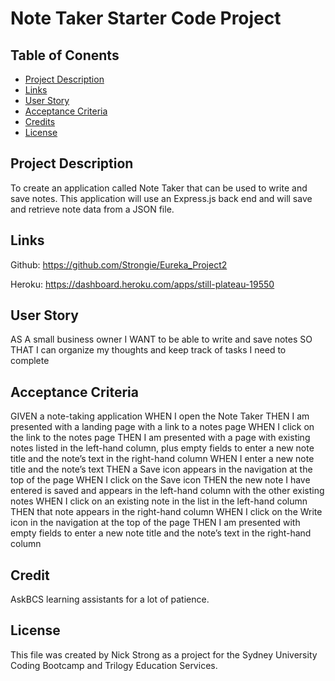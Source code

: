 # Note Taker Starter Code Project

## Table of Conents

- [Project Description](#project-description)
- [Links](#links)
- [User Story](#user-story)
- [Acceptance Criteria](#acceptance-criteria)
- [Credits](#credits)
- [License](#license)



## Project Description

To create an application called Note Taker that can be used to write and save notes. This application will use an Express.js back end and will save and retrieve note data from a JSON file.

## Links

Github: https://github.com/Strongie/Eureka_Project2

Heroku: https://dashboard.heroku.com/apps/still-plateau-19550

## User Story

AS A small business owner
I WANT to be able to write and save notes
SO THAT I can organize my thoughts and keep track of tasks I need to complete

## Acceptance Criteria

GIVEN a note-taking application
WHEN I open the Note Taker
THEN I am presented with a landing page with a link to a notes page
WHEN I click on the link to the notes page
THEN I am presented with a page with existing notes listed in the left-hand column, plus empty fields to enter a new note title and the note’s text in the right-hand column
WHEN I enter a new note title and the note’s text
THEN a Save icon appears in the navigation at the top of the page
WHEN I click on the Save icon
THEN the new note I have entered is saved and appears in the left-hand column with the other existing notes
WHEN I click on an existing note in the list in the left-hand column
THEN that note appears in the right-hand column
WHEN I click on the Write icon in the navigation at the top of the page
THEN I am presented with empty fields to enter a new note title and the note’s text in the right-hand column


## Credit

AskBCS learning assistants for a lot of patience.

## License

This file was created by Nick Strong as a project for the Sydney University Coding Bootcamp and Trilogy Education Services.
